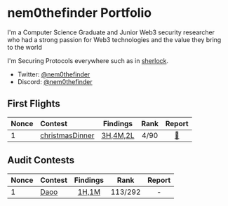 # nem0thefinder Portfolio

I'm a Computer Science Graduate and Junior Web3 security researcher who had a strong passion for Web3 technologies and the value they bring to the  world

I'm Securing Protocols everywhere such as in [sherlock](https://audits.sherlock.xyz/watson/nem0thefinder).

- Twitter: [@nem0thefinder](https://x.com/nem0thefinder)
- Discord: [@nem0thefinder](https://discord.com/channels/nem0thefinder)

## First Flights 
| Nonce | Contest | Findings | Rank | Report |
|:--------|:---------|:------:|:------:|:------:|
|1|[christmasDinner](https://codehawks.cyfrin.io/c/2024-12-christmas-dinner)|[3H,4M,2L](x.com)|4/90|[📄](https://codehawks.cyfrin.io/c/2024-12-christmas-dinner/results?lt=contest&page=1&sc=xp&sj=reward&t=report)|


## Audit Contests
| Nonce | Contest | Findings | Rank | Report |
|:--------|:---------|:------:|:------:|:------:|
|1|[Daoo](https://cantina.xyz/competitions/bd43bdd1-bc7f-473b-96c0-d35d37f3db33)|[1H,1M](x.com)|113/292|-|


